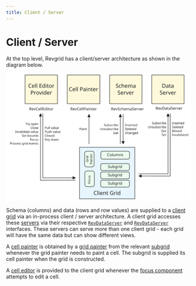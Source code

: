```yaml
---
title: Client / Server
---
```


# Client / Server

At the top level, Revgrid has a client/server architecture as shown in the diagram below.

![Revgrid top level block](revgrid-client-server-architecture.excalidraw.svg)

Schema (columns) and data (rows and row values) are supplied to a [client grid](../../client/grid/index.md) via an in-process client / server architecture.  A client grid accesses these [servers](../../servers/index.md) via their respective [`RevDataServer`](/common/RevSchemaServer-1/) and [`RevDataServer`](/common/RevDataServer-1/) interfaces.  These servers can serve more than one client grid - each grid will have the same data but can show different views.

A [cell painter](../../cell-painter/index.md) is obtained by a [grid painter](../../client/components/renderer/grid-painters/index.md) from the relevant [subgrid](../../client/components/subgrids/index.md) whenever the grid painter needs to paint a cell. The subgrid is supplied its cell painter when the grid is constructed.

A [cell editor](../../cell-editor/index.md) is provided to the client grid whenever the [focus component](../../client/components/focus/index.md) attempts to edit a cell.

